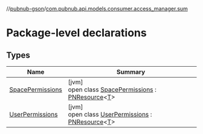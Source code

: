 //[pubnub-gson](../../index.md)/[com.pubnub.api.models.consumer.access_manager.sum](index.md)

# Package-level declarations

## Types

| Name | Summary |
|---|---|
| [SpacePermissions](-space-permissions/index.md) | [jvm]<br>open class [SpacePermissions](-space-permissions/index.md) : [PNResource](../com.pubnub.api.models.consumer.access_manager.v3/-p-n-resource/index.md)&lt;[T](../com.pubnub.api.models.consumer.access_manager.v3/-p-n-resource/index.md)&gt; |
| [UserPermissions](-user-permissions/index.md) | [jvm]<br>open class [UserPermissions](-user-permissions/index.md) : [PNResource](../com.pubnub.api.models.consumer.access_manager.v3/-p-n-resource/index.md)&lt;[T](../com.pubnub.api.models.consumer.access_manager.v3/-p-n-resource/index.md)&gt; |
